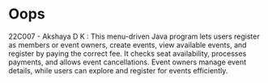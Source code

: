 # Oops
22C007 - Akshaya D K :
 This menu-driven Java program lets users register as members or event owners, create events, view available events, and register by paying the correct fee. It checks seat availability, processes payments, and allows event cancellations. Event owners manage event details, while users can explore and register for events efficiently.
